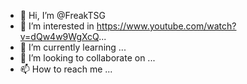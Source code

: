 - 👋 Hi, I’m @FreakTSG
- 👀 I’m interested in  https://www.youtube.com/watch?v=dQw4w9WgXcQ...
- 🌱 I’m currently learning ...
- 💞️ I’m looking to collaborate on ...
- 📫 How to reach me ...

<!---
FreakTSG/FreakTSG is a ✨ special ✨ repository because its `README.md` (this file) appears on your GitHub profile.
You can click the Preview link to take a look at your changes.
--->
